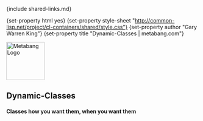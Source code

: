 {include shared-links.md}

{set-property html yes}
{set-property style-sheet "http://common-lisp.net/project/cl-containers/shared/style.css"}
{set-property author "Gary Warren King"}
{set-property title "Dynamic-Classes | metabang.com"}

 [devel-list]: http://common-lisp.net/cgi-bin/mailman/listinfo/dynamic-classes-devel
 [cliki-home]: http://www.cliki.net//dynamic-classes
 [tarball]: http://common-lisp.net/project/dynamic-classes/dynamic-classes.tar.gz
  
<div id="header">
	<span class="logo"><a href="http://www.metabang.com/" title="metabang.com"><img src="http://common-lisp.net/project/cl-containers/shared/metabang-2.png" title="metabang.com" width="100" alt="Metabang Logo" /></a></span>

## Dynamic-Classes

#### Classes how you want them, when you want them

</div>
